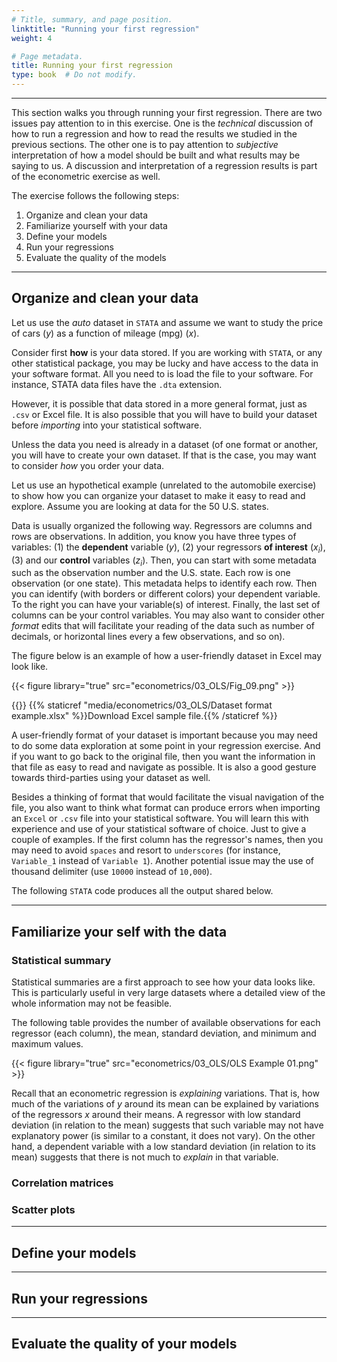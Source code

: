 ```yaml
---
# Title, summary, and page position.
linktitle: "Running your first regression"
weight: 4

# Page metadata.
title: Running your first regression
type: book  # Do not modify.
---
```


---

This section walks you through running your first regression. There are two issues pay attention to in this exercise. One is the *technical* discussion of how to run a regression and how to read the results we studied in the previous sections. The other one is to pay attention to *subjective* interpretation of how a model should be built and what results may be saying to us. A discussion and interpretation of a regression results is part of the econometric exercise as well.

The exercise follows the following steps:

1. Organize and clean your data
2. Familiarize yourself with your data
3. Define your models
4. Run your regressions
5. Evaluate the quality of the models

---

## Organize and clean your data

Let us use the *auto* dataset in `STATA` and assume we want to study the price of cars $(y)$ as a function of mileage (mpg) $(x)$.

Consider first **how** is your data stored. If you are working with `STATA`, or any other statistical package, you may be lucky and have access to the data in your software format. All you need to is load the file to your software. For instance, STATA data files have the `.dta` extension.

However, it is possible that data stored in a more general format, just as `.csv` or Excel file. It is also possible that you will have to build your dataset before *importing* into your statistical software.

Unless the data you need is already in a dataset (of one format or another, you will have to create your own dataset. If that is the case, you may want to consider *how* you order your data.

Let us use an hypothetical example (unrelated to the automobile exercise) to show how you can organize your dataset to make it easy to read and explore. Assume you are looking at data for the 50 U.S. states.

Data is usually organized the following way. Regressors are columns and rows are observations. In addition, you know you have three types of variables: (1) the **dependent** variable $(y)$, (2) your regressors **of interest** $(x_i)$, (3) and our **control** variables $(z_i)$. Then, you can start with some metadata such as the observation number and the U.S. state. Each row is one observation (or one state). This metadata helps to identify each row. Then you can identify (with borders or different colors) your dependent variable. To the right you can have your variable(s) of interest. Finally, the last set of columns can be your control variables. You may also want to consider other *format* edits that will facilitate your reading of the data such as number of decimals, or horizontal lines every a few observations, and so on).

The figure below is an example of how a user-friendly dataset in Excel may look like.

{{< figure library="true" src="econometrics/03_OLS/Fig_09.png" >}}

{{<icon name="file-excel" pack="fas" >}} {{% staticref "media/econometrics/03_OLS/Dataset format example.xlsx" %}}Download Excel sample file.{{% /staticref %}}

A user-friendly format of your dataset is important because you may need to do some data exploration at some point in your regression exercise. And if you want to go back to the original file, then you want the information in that file as easy to read and navigate as possible. It is also a good gesture towards third-parties using your dataset as well. 

Besides a thinking of format that would facilitate the visual navigation of the file, you also want to think what format can produce errors when importing an `Excel` or `.csv` file into your statistical software. You will learn this with experience and use of your statistical software of choice. Just to give a couple of examples. If the first column has the regressor's names, then you may need to avoid `spaces` and resort to `underscores` (for instance, `Variable_1` instead of `Variable 1`). Another potential issue may the use of thousand delimiter (use `10000` instead of `10,000`).

The following `STATA` code produces all the output shared below.

---

## Familiarize your self with the data

### Statistical summary

Statistical summaries are a first approach to see how your data looks like. This is particularly useful in very large datasets where a detailed view of the whole information may not be feasible.

The following table provides the number of available observations for each regressor (each column), the mean, standard deviation, and minimum and maximum values.

{{< figure library="true" src="econometrics/03_OLS/OLS Example 01.png" >}}

Recall that an econometric regression is *explaining* variations. That is, how much of the variations of $y$ around its mean can be explained by variations of the regressors $x$ around their means. A regressor with low standard deviation (in relation to the mean) suggests that such variable may not have explanatory power (is similar to a constant, it does not vary). On the other hand, a dependent variable with a low standard deviation (in relation to its mean) suggests that there is not much to *explain* in that variable.

### Correlation matrices

### Scatter plots

---

## Define your models

---

## Run your regressions

---

## Evaluate the quality of your models